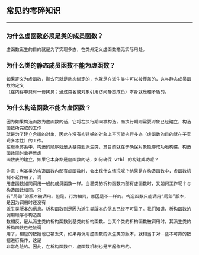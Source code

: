 ## 常见的零碎知识

----------------------------------

### 为什么虚函数必须是类的成员函数？

	虚函数诞生的目的就是为了实现多态，在类外定义虚函数毫无实际用处。
	

### 为什么类的静态成员函数不能为虚函数？

	如果定义为虚函数，那么它就是动态绑定的，也就是在派生类中可以被覆盖的，这与静态成员函数的定义
	（在内存中只有一份拷贝；通过类名或对象引用访问静态成员）本身就是相矛盾的。
	

### 为什么构造函数不能为虚函数？

	因为如果构造函数为虚函数的话，它将在执行期间被构造，而执行期则需要对象已经建立，构造函数所完成的工作
	就是为了建立合适的对象，因此在没有构建好的对象上不可能执行多态（虚函数的目的就在于实现多态性）的工作。
	在继承体系中，构造的顺序就是从基类到派生类，其目的就在于确保对象能够成功地构建。构造函数同时承担着虚
	函数表的建立，如果它本身都是虚函数的话，如何确保 vtbl 的构建成功呢？
	
	注意：当基类的构造函数内部有虚函数时，会出现什么情况呢？结果是在构造函数中，虚函数机制不起作用了，调
	用虚函数如同调用一般的成员函数一样。当基类的析构函数内部有虚函数时，又如何工作呢？与构造函数相同，只
	有“局部”的版本被调用。但是，行为相同，原因是不一样的。构造函数只能调用“局部”版本，是因为调用时还没有
	派生类版本的信息。析构函数则是因为派生类版本的信息已经不可靠了。我们知道，析构函数的调用顺序与构造函
	数相反，是从派生类的析构函数到基类的析构函数。当某个类的析构函数被调用时，其派生类的析构函数已经被调
	用了，相应的数据也已被丢失，如果再调用虚函数的派生类的版本，就相当于对一些不可靠的数据进行操作，这是
	非常危险的。因此，在析构函数中，虚函数机制也是不起作用的。










